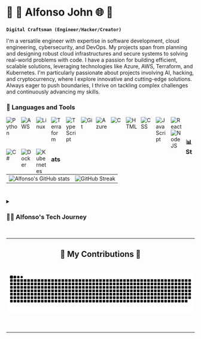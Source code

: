 # 🤖 🦾 Alfonso John 🌐 🌌

**`Digital Craftsman (Engineer/Hacker/Creator)`**

I'm a versatile engineer with expertise in software development, cloud engineering, cybersecurity, and DevOps. My projects span from planning and designing robust cloud infrastructures and secure systems to solving real-world problems with code. I have a passion for building efficient, scalable solutions, leveraging technologies like Azure, AWS, Terraform, and Kubernetes. I'm particularly passionate about projects involving AI, hacking, and cryptocurrency, where I explore innovative and cutting-edge solutions. Always eager to push boundaries, I thrive on tackling complex challenges and continuously advancing my skills.

<!--
  <p align="left">
      <a href="https:">
         <img alt="youtube subscribers" title="Subscribe to my YouTube channel" src="https://custom-icon-badges.demolab.com/youtube/channel/subscribers/UC2WHjPDvbE6O328n17ZGcfg?color=%23E05D44&label=SUBSCRIBE&logo=video&logoColor=white&style=for-the-badge&labelColor=CE4630"/></a> 
      <a href="">
         <img alt="" src="https://custom-icon-badges.demolab.com/youtube/channel/views/UC2WHjPDvbE6O328n17ZGcfg?color=%23E1AD0E&logo=eye&logoColor=white&style=for-the-badge&labelColor=C79600"/></a> 
      <a href="https://github.com/AlfonsoJohn?tab=followers">
         <img alt="followers" title="Follow me on Github" src="https://custom-icon-badges.demolab.com/github/followers/AlfonsoJohn?color=236ad3&labelColor=1155ba&style=for-the-badge&logo=person-add&label=Follow&logoColor=white"/></a>
      <a href="https://github.com/AlfonsoJohn?tab=repositories&sort=stargazers">
         <img alt="total stars" title="Total stars on GitHub" src="https://custom-icon-badges.demolab.com/github/stars/AlfonsoJohn?color=55960c&style=for-the-badge&labelColor=488207&logo=star"/></a>
   </p>
-->

### 🧰 Languages and Tools

<img align="left" alt="Python" width="30px" style="padding-right:10px;" src="https://cdn.jsdelivr.net/gh/devicons/devicon@latest/icons/python/python-original.svg" />
<img align="left" alt="AWS" width="30px" style="padding-right:10px;" src="https://cdn.jsdelivr.net/gh/devicons/devicon@latest/icons/amazonwebservices/amazonwebservices-original-wordmark.svg"/>
<img align="left" alt="Linux" width="30px" style="padding-right:10px;" src="https://cdn.jsdelivr.net/gh/devicons/devicon/icons/linux/linux-original.svg" />
<img align="left" alt="Terraform" width="30px" style="padding-right:10px;" src="https://cdn.jsdelivr.net/gh/devicons/devicon@latest/icons/terraform/terraform-original-wordmark.svg" />
<img align="left" alt="TypeScript" width="30px" style="padding-right:10px;" src="https://cdn.jsdelivr.net/gh/devicons/devicon/icons/typescript/typescript-plain.svg" />
<img align="left" alt="Git" width="30px" style="padding-right:10px;" src="https://cdn.jsdelivr.net/gh/devicons/devicon/icons/git/git-original.svg" />
<img align="left" alt="Azure" width="30px" style="padding-right:10px;" src="https://cdn.jsdelivr.net/gh/devicons/devicon@latest/icons/azure/azure-original.svg"/>
<img align="left" alt="C" width="30px" style="padding-right:10px;" src="https://cdn.jsdelivr.net/gh/devicons/devicon@latest/icons/c/c-original.svg"/>
<img align="left" alt="HTML" width="30px" style="padding-right:10px;" src="https://cdn.jsdelivr.net/gh/devicons/devicon/icons/html5/html5-plain.svg" />
<img align="left" alt="CSS" width="30px" style="padding-right:10px;" src="https://cdn.jsdelivr.net/gh/devicons/devicon/icons/css3/css3-plain.svg" />
<img align="left" alt="JavaScript" width="30px" style="padding-right:10px;" src="https://cdn.jsdelivr.net/gh/devicons/devicon/icons/javascript/javascript-plain.svg" />
<img align="left" alt="React" width="30px" style="padding-right:10px;" src="https://cdn.jsdelivr.net/gh/devicons/devicon/icons/react/react-original.svg" />
<img align="left" alt="NodeJS" width="30px" style="padding-right:10px;" src="https://cdn.jsdelivr.net/gh/devicons/devicon/icons/nodejs/nodejs-original.svg" />
<img align="left" alt="C#" width="30px" style="padding-right:10px;" src="https://cdn.jsdelivr.net/gh/devicons/devicon@latest/icons/csharp/csharp-original.svg"/>
<img align="left" alt="Docker" width="30px" style="padding-right:10px;" src="https://cdn.jsdelivr.net/gh/devicons/devicon@latest/icons/docker/docker-original.svg"/>
<img align="left" alt="Kubernetes" width="30px" style="padding-right:10px;" src="https://cdn.jsdelivr.net/gh/devicons/devicon@latest/icons/kubernetes/kubernetes-original.svg"/>              
          
<br />

#
          

### 📊 Stats

<table>
  <tr>
    <td>
      <img alt="Alfonso's GitHub stats" src="https://github-readme-stats.vercel.app/api?username=alfonsojohn&show_icons=true&theme=dark" />
    </td>
    <td>
      <img alt="GitHub Streak" src="https://streak-stats.demolab.com?user=AlfonsoJohn&theme=dark" />
    </td>
  </tr>
</table>

#

<details>
 <summary><h3>👨‍💻 Alfonso's Tech Journey</h3></summary>
<p>I embarked on my journey as a software engineer driven by an insatiable curiosity and a passion for technology. My academic background in Cybersecurity and Information Assurance, combined with a Bachelor's in Software Development, laid a strong foundation for my diverse career. Throughout my professional journey, I've embraced a wide range of roles, from software development to cloud engineering, DevOps, and cybersecurity. I resolved complex networking issues and optimized cloud infrastructure, leveraging Azure and AWS to enhance system reliability and security. My efforts significantly reduced security breaches and improved customer retention. My experiences allowed me to pioneer innovative solutions, such as a Python-powered web scraping tool and advanced data analysis techniques, boosting research efficiency and data management.
<p/>
<p>Certified in numerous industry-recognized credentials, including CompTIA CASP+, PenTest+, CySA+, AWS DevOps Professional, and more, I continuously strive to expand my knowledge and skills. My technical expertise spans a broad spectrum, from Terraform and Ansible for infrastructure-as-code to proficiency in C++, Python, and C# for software development. I thrive in dynamic environments that challenge me to leverage my diverse skill set to develop impactful technological solutions. My commitment to continuous learning and professional growth drives me to stay at the forefront of the industry, ready to tackle complex problems and contribute to innovative projects. Whether it's optimizing cloud environments, enhancing cybersecurity measures, or developing robust software solutions, I am dedicated to delivering excellence in every endeavor. <p/>
</details>

<br />

<hr/>
<div align="center">
  <h2>🐍 My Contributions 🐍</h2>
      <br>
  <img alt="snake eating my contributions" src="https://raw.githubusercontent.com/AlfonsoJohn/AlfonsoJohn/output/github-contribution-grid-snake.svg" />
      <br/><br/><br/>
</div>

<hr/>

